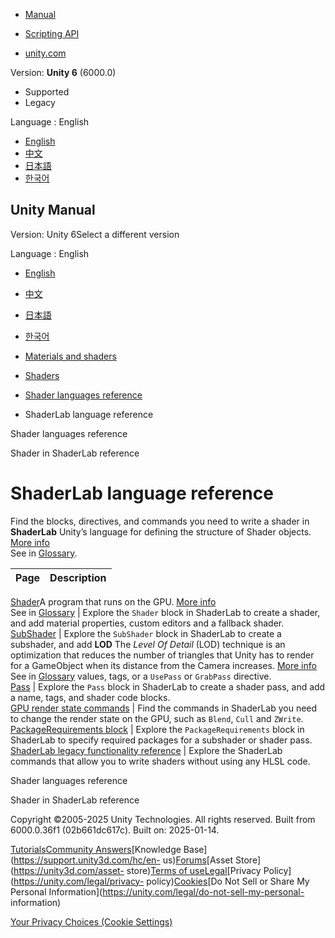 [](https://docs.unity3d.com)

  * [Manual](../Manual/index.html)
  * [Scripting API](../ScriptReference/index.html)

  * [unity.com](https://unity.com/)

Version: **Unity 6** (6000.0)

  * Supported
  * Legacy

Language : English

  * [English](/Manual/SL-Reference.html)
  * [中文](/cn/current/Manual/SL-Reference.html)
  * [日本語](/ja/current/Manual/SL-Reference.html)
  * [한국어](/kr/current/Manual/SL-Reference.html)

[](https://docs.unity3d.com)

## Unity Manual

Version: Unity 6Select a different version

Language : English

  * [English](/Manual/SL-Reference.html)
  * [中文](/cn/current/Manual/SL-Reference.html)
  * [日本語](/ja/current/Manual/SL-Reference.html)
  * [한국어](/kr/current/Manual/SL-Reference.html)

  * [Materials and shaders](materials-and-shaders.html)
  * [Shaders](Shaders.html)
  * [Shader languages reference](shaders-reference.html)
  * ShaderLab language reference

[](shaders-reference.html)

Shader languages reference

[](SL-Shader-object.html)

Shader in ShaderLab reference

# ShaderLab language reference

Find the blocks, directives, and commands you need to write a shader in
**ShaderLab** Unity’s language for defining the structure of Shader objects.
[More info](SL-Shader.html)  
See in [Glossary](Glossary.html#ShaderLab).

**Page** | **Description**  
---|---  
[Shader](SL-Shader-object.html)A program that runs on the GPU. [More
info](Shaders.html)  
See in [Glossary](Glossary.html#Shader) | Explore the `Shader` block in ShaderLab to create a shader, and add material properties, custom editors and a fallback shader.  
[SubShader](SL-SubShader-object.html) | Explore the `SubShader` block in ShaderLab to create a subshader, and add **LOD** The _Level Of Detail_ (LOD) technique is an optimization that reduces the number of triangles that Unity has to render for a GameObject when its distance from the Camera increases. [More info](LevelOfDetail.html)  
See in [Glossary](Glossary.html#LOD) values, tags, or a `UsePass` or
`GrabPass` directive.  
[Pass](SL-SubShader-pass.html) | Explore the `Pass` block in ShaderLab to create a shader pass, and add a name, tags, and shader code blocks.  
[GPU render state commands](SL-Commands.html) | Find the commands in ShaderLab you need to change the render state on the GPU, such as `Blend`, `Cull` and `ZWrite`.  
[PackageRequirements block](SL-PackageRequirements.html) | Explore the `PackageRequirements` block in ShaderLab to specify required packages for a subshader or shader pass.  
[ShaderLab legacy functionality reference](shader-shaderlab-legacy.html) | Explore the ShaderLab commands that allow you to write shaders without using any HLSL code.  
  
[](shaders-reference.html)

Shader languages reference

[](SL-Shader-object.html)

Shader in ShaderLab reference

Copyright ©2005-2025 Unity Technologies. All rights reserved. Built from
6000.0.36f1 (02b661dc617c). Built on: 2025-01-14.

[Tutorials](https://learn.unity.com/)[Community
Answers](https://answers.unity3d.com)[Knowledge
Base](https://support.unity3d.com/hc/en-
us)[Forums](https://forum.unity3d.com)[Asset Store](https://unity3d.com/asset-
store)[Terms of
use](https://docs.unity3d.com/Manual/TermsOfUse.html)[Legal](https://unity.com/legal)[Privacy
Policy](https://unity.com/legal/privacy-
policy)[Cookies](https://unity.com/legal/cookie-policy)[Do Not Sell or Share
My Personal Information](https://unity.com/legal/do-not-sell-my-personal-
information)

[Your Privacy Choices (Cookie Settings)](javascript:void\(0\);)

